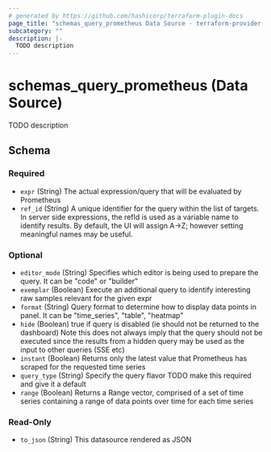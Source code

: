 ```yaml
---
# generated by https://github.com/hashicorp/terraform-plugin-docs
page_title: "schemas_query_prometheus Data Source - terraform-provider-schemas"
subcategory: ""
description: |-
  TODO description
---
```


# schemas_query_prometheus (Data Source)

TODO description



<!-- schema generated by tfplugindocs -->
## Schema

### Required

- `expr` (String) The actual expression/query that will be evaluated by Prometheus
- `ref_id` (String) A unique identifier for the query within the list of targets.
In server side expressions, the refId is used as a variable name to identify results.
By default, the UI will assign A->Z; however setting meaningful names may be useful.

### Optional

- `editor_mode` (String) Specifies which editor is being used to prepare the query. It can be "code" or "builder"
- `exemplar` (Boolean) Execute an additional query to identify interesting raw samples relevant for the given expr
- `format` (String) Query format to determine how to display data points in panel. It can be "time_series", "table", "heatmap"
- `hide` (Boolean) true if query is disabled (ie should not be returned to the dashboard)
Note this does not always imply that the query should not be executed since
the results from a hidden query may be used as the input to other queries (SSE etc)
- `instant` (Boolean) Returns only the latest value that Prometheus has scraped for the requested time series
- `query_type` (String) Specify the query flavor
TODO make this required and give it a default
- `range` (Boolean) Returns a Range vector, comprised of a set of time series containing a range of data points over time for each time series

### Read-Only

- `to_json` (String) This datasource rendered as JSON


